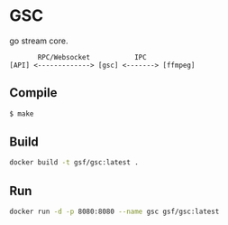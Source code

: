 # GSC
go stream core.

```
       RPC/Websocket           IPC
[API] <-------------> [gsc] <-------> [ffmpeg]
```

## Compile 
```bash
$ make
```

## Build
```bash
docker build -t gsf/gsc:latest .
```
## Run
```bash
docker run -d -p 8080:8080 --name gsc gsf/gsc:latest
```
